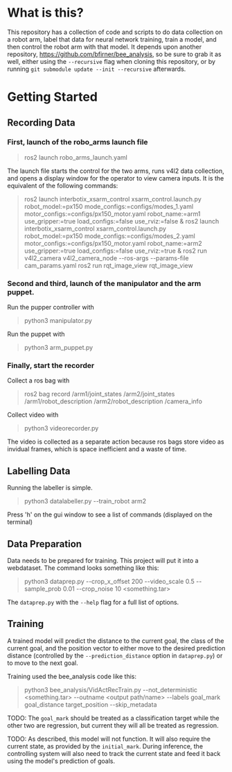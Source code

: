 # What is this?

This repository has a collection of code and scripts to do data collection on a robot arm, label
that data for neural network training, train a model, and then control the robot arm with that
model. It depends upon another repository, <https://github.com/bfirner/bee_analysis>, so be sure to
grab it as well, either using the `--recursive` flag when cloning this repository, or by running
`git submodule update --init --recursive` afterwards.


# Getting Started

## Recording Data

### First, launch of the robo_arms launch file
> ros2 launch robo_arms_launch.yaml

The launch file starts the control for the two arms, runs v4l2 data collection, and opens a
display window for the operator to view camera inputs. It is the equivalent of the following
commands:
> ros2 launch interbotix_xsarm_control xsarm_control.launch.py robot_model:=px150 mode_configs:=configs/modes_1.yaml motor_configs:=configs/px150_motor.yaml robot_name:=arm1 use_gripper:=true load_configs:=false use_rviz:=false &
> ros2 launch interbotix_xsarm_control xsarm_control.launch.py robot_model:=px150 mode_configs:=configs/modes_2.yaml motor_configs:=configs/px150_motor.yaml robot_name:=arm2 use_gripper:=true load_configs:=false use_rviz:=true &
> ros2 run v4l2_camera v4l2_camera_node --ros-args --params-file cam_params.yaml
> ros2 run rqt_image_view rqt_image_view

### Second and third, launch of the manipulator and the arm puppet.

Run the pupper controller with 
> python3 manipulator.py

Run the puppet with
> python3 arm_puppet.py

### Finally, start the recorder

Collect a ros bag with
> ros2 bag record /arm1/joint_states /arm2/joint_states /arm1/robot_description /arm2/robot_description /camera_info

Collect video with
> python3 videorecorder.py

The video is collected as a separate action because ros bags store video as invidual frames, which
is space inefficient and a waste of time.

## Labelling Data

Running the labeller is simple.
> python3 datalabeller.py <bag path>  --train_robot arm2

Press 'h' on the gui window to see a list of commands (displayed on the terminal)

## Data Preparation

Data needs to be prepared for training. This project will put it into a webdataset. The command
looks something like this:
> python3 dataprep.py --crop_x_offset 200 --video_scale 0.5 --sample_prob 0.01 --crop_noise 10 <something.tar> <rosbag directories>

The `dataprep.py` with the `--help` flag for a full list of options.

## Training

A trained model will predict the distance to the current goal, the class of the current goal, and
the position vector to either move to the desired prediction distance (controlled by the
`--prediction_distance` option in `dataprep.py`) or to move to the next goal.

Training used the bee_analysis code like this:
> python3 bee_analysis/VidActRecTrain.py --not_deterministic <something.tar> --outname <output path/name> --labels goal_mark goal_distance target_position --skip_metadata

TODO: The `goal_mark` should be treated as a classification target while the other two are
regression, but current they will all be treated as regression.

TODO: As described, this model will not function. It will also require the current state, as
provided by the `initial_mark`. During inference, the controlling system will also need to track the
current state and feed it back using the model's prediction of goals.
